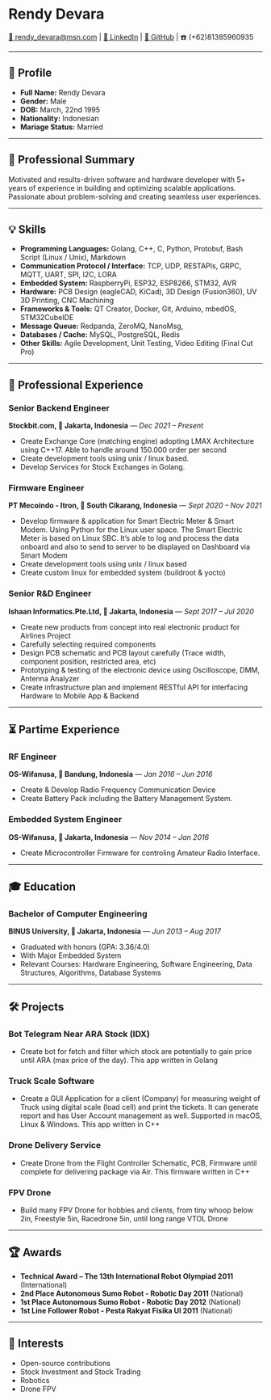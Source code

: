 # Rendy Devara  
[📧 rendy_devara@msn.com](mailto:rendy_devara@msn.com) | [🔗 LinkedIn](https://www.linkedin.com/in/rendy-devara-42bb861a2/) | [🐙 GitHub](https://github.com/devararendy) | ☎️ (+62)81385960935 

---

## **👤 Profile**  
- **Full Name:** Rendy Devara 
- **Gender:** Male
- **DOB:** March, 22nd 1995
- **Nationality:** Indonesian
- **Mariage Status:** Married

---

## **📝 Professional Summary**  
Motivated and results-driven software and hardware developer with 5+ years of experience in building and optimizing scalable applications. Passionate about problem-solving and creating seamless user experiences.

---

## **💡 Skills**  
- **Programming Languages:** Golang, C++, C, Python, Protobuf, Bash Script (Linux / Unix), Markdown
- **Communication Protocol / Interface:** TCP, UDP, RESTAPIs, GRPC, MQTT, UART, SPI, I2C, LORA
- **Embedded System:** RaspberryPi, ESP32, ESP8266, STM32, AVR
- **Hardware:** PCB Design (eagleCAD, KiCad), 3D Design (Fusion360), UV 3D Printing, CNC Machining
- **Frameworks & Tools:** QT Creator, Docker, Git, Arduino, mbedOS, STM32CubeIDE
- **Message Queue:** Redpanda, ZeroMQ, NanoMsg,  
- **Databases / Cache:** MySQL, PostgreSQL, Redis  
- **Other Skills:** Agile Development, Unit Testing, Video Editing (Final Cut Pro)  

---

## **🏢 Professional Experience**  

### **Senior Backend Engineer**  
**Stockbit.com, 📍 Jakarta, Indonesia** — *Dec 2021 – Present*  
- Create Exchange Core (matching engine) adopting LMAX
Architecture using C++17. Able to handle around 150.000 order per second  
- Create development tools using unix / linux based.  
- Develop Services for Stock Exchanges in Golang.  

### **Firmware Engineer**  
**PT Mecoindo - Itron, 📍 South Cikarang, Indonesia** — *Sept 2020 – Nov 2021*  
- Develop firmware & application for Smart Electric Meter & Smart
Modem. Using Python for the Linux user space. The Smart Electric
Meter is based on Linux SBC. It’s able to log and process the data
onboard and also to send to server to be displayed on Dashboard via Smart Modem 
- Create development tools using unix / linux based  
- Create custom linux for embedded system (buildroot & yocto)  

### **Senior R&D Engineer**  
**Ishaan Informatics.Pte.Ltd, 📍 Jakarta, Indonesia** — *Sept 2017 – Jul 2020*  
- Create new products from concept into real electronic product for Airlines
Project
- Carefully selecting required components
- Design PCB schematic and PCB layout carefully (Trace width, component position, restricted area, etc) 
- Prototyping & testing of the electronic device using Oscilloscope, DMM, Antenna Analyzer 
- Create infrastructure plan and implement RESTful API for interfacing Hardware to Mobile App & Backend

---

## **⏳ Partime Experience** 

### **RF Engineer**  
**OS-Wifanusa, 📍 Bandung, Indonesia** — *Jan 2016 – Jun 2016*  
- Create & Develop Radio Frequency Communication Device
- Create Battery Pack including the Battery Management System. 

### **Embedded System Engineer**  
**OS-Wifanusa, 📍 Jakarta, Indonesia** — *Nov 2014 – Jan 2016*  
- Create Microcontroller Firmware for controling Amateur Radio Interface.

---

## **🎓 Education**  

### **Bachelor of Computer Engineering**  
**BINUS University, 📍 Jakarta, Indonesia** — *Jun 2013 – Aug 2017*  
- Graduated with honors (GPA: 3.36/4.0)  
- With Major Embedded System 
- Relevant Courses: Hardware Engineering, Software Engineering, Data Structures, Algorithms, Database Systems 

---

## **🛠️ Projects**  

### **Bot Telegram Near ARA Stock (IDX)**  
- Create bot for fetch and filter which stock are potentially to gain price until ARA (max price of the day). This app written in Golang

### **Truck Scale Software**  
- Create a GUI Application for a client (Company) for measuring weight of Truck using digital scale (load cell) and print the tickets. It can generate report and has User Account management as well. Supported in macOS, Linux & Windows. This app written in C++

### **Drone Delivery Service**  
- Create Drone from the Flight Controller Schematic, PCB, Firmware until complete for delivering package via Air. This firmware written in C++

### **FPV Drone**  
- Build many FPV Drone for hobbies and clients, from tiny whoop below 2in, Freestyle 5in, Racedrone 5in, until long range VTOL Drone

---

## **🏆 Awards**  
- **Technical Award – The 13th International Robot Olympiad 2011** (International)  
- **2nd Place Autonomous Sumo Robot - Robotic Day 2011** (National)  
- **1st Place Autonomous Sumo Robot - Robotic Day 2012** (National)
- **1st Line Follower Robot - Pesta Rakyat Fisika UI 2011** (National)

---

## **🎨 Interests**  
- Open-source contributions  
- Stock Investment and Stock Trading  
- Robotics 
- Drone FPV 

